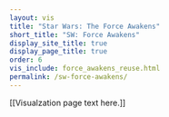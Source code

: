 ```yaml
---
layout: vis
title: "Star Wars: The Force Awakens"
short_title: "SW: Force Awakens"
display_site_title: true
display_page_title: true
order: 6
vis_include: force_awakens_reuse.html
permalink: /sw-force-awakens/
---
```


[[Visualzation page text here.]]
